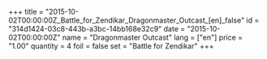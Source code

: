 +++
title = "2015-10-02T00:00:00Z_Battle_for_Zendikar_Dragonmaster_Outcast_[en]_false"
id = "314d1424-03c8-443b-a3bc-14bb168e32c9"
date = "2015-10-02T00:00:00Z"
name = "Dragonmaster Outcast"
lang = ["en"]
price = "1.00"
quantity = 4
foil = false
set = "Battle for Zendikar"
+++
